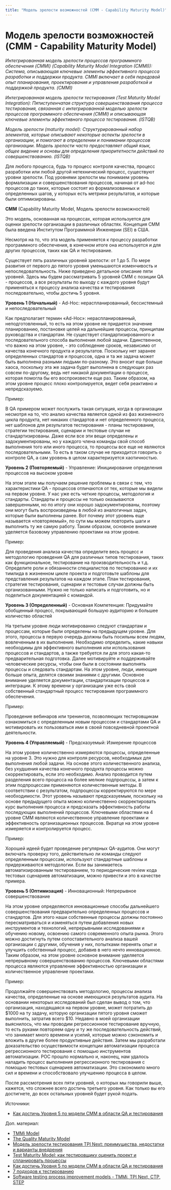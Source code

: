 ```yaml
---
title: "Модель зрелости возможностей (CMM - Capability Maturity Model)"
---
```


# Модель зрелости возможностей (CMM - Capability Maturity Model)

_Интегрированная модель зрелости процессов программного обеспечения (CMMI) (Capability Maturity Model Integration (CMMI)): Система, описывающая ключевые элементы эффективного процесса разработки и поддержки продукта. CMMI включает в себя передовой опыт планирования, проектирования и управления разработкой и поддержкой продукта. (CMMI)_

_Интегрированная модель зрелости тестирования (Test Maturity Model Integration): Пятиступенчатая структура совершенствования процесса тестирования, связанная с интегрированной моделью зрелости процессов программного обеспечения (CMMI) и описывающая ключевые элементы эффективного процесса тестирования. (ISTQB)_

_Модель зрелости (maturity model): Структурированный набор элементов, которые описывают некоторые аспекты зрелости в организации, и помогают в определении и понимании процессов организации. Модель зрелости часто предоставляет общий язык, общее видение и основы для определения приоритетности действий по совершенствованию. (ISTQB)_

Для любого процесса, будь то процесс контроля качества, процесс разработки или любой другой нетехнический процесс, существуют уровни зрелости. Под уровнями зрелости мы понимаем уровень формализации и совершенствования процессов, начиная от ad-hoc процессов до таких, которые состоят из формализованных и определенных шагов, у которых есть метрики результатов, и которые были оптимизированы.

**CMM** (Capability Maturity Model, Модель зрелости возможностей)

Это модель, основанная на процессах, которая используется для оценки зрелости организации в различных областях. Концепция СММ была введена Институтом Программной Инженерии (SEI) в США.

Несмотря на то, что эта модель применяется к процессу разработки программного обеспечения, в конечном итоге она используется и для других процессов, таких как QA и тестирование.

Существует пять различных уровней зрелости: от 1 до 5. По мере развития от первого до пятого уровня уменьшаются изменчивость и непоследовательность. Ниже приведено детальное описание пяти уровней. Здесь мы будем рассматривать 5 уровней СММ с позиции QA - процессов, а все результаты по выходу с каждого уровня будут применяться к процессу анализа качества и тестирования последовательно, чтобы достичь 5 уровня.

**Уровень 1 (Начальный)** - Ad-Hoc: нераспланированный, бессистемный и непоследовательный

Как предполагает термин «Ad-Hoc»: нераспланированный, неподготовленный, то есть на этом уровне не придается значение планированию, постановке целей на дальнейшие процессы, принципам руководства и стандартам. Не существует стандартизированного и последовательного способа выполнения любой задачи. Единственное, что важно на этом уровне, - это соблюдение сроков, независимо от качества конечного продукта и результатов. Поскольку нет заранее определенных стандартов и процессов, одна и та же задача может быть выполнена разными людьми по-разному. Это вносит еще больше хаоса, поскольку эта же задача будет выполнена в следующих раз совсем по-другому, ведь нет никакой документации о процессе, которая помогла бы его воспроизвести еще раз. Таким образом, на этом уровне процесс плохо контролируется, ведет себя реактивно и непредсказуемо.

Пример:

В QA примером может послужить такая ситуация, когда в организации несмотря на то, что анализ качества является одной из фаз жизненного цикла продукта, нет никаких стандартов и нет определенного процесса, нет шаблонов для результатов тестирования - планы тестирования, стратегии тестирования, сценарии и тестовые случаи не стандартизированы. Даже если все эти вещи определены и задокументированы, но у каждого члена команды свой способ выполнения того или иного процесса, то процессы все еще не являются последовательными. То есть в таком случае не приходится говорить о контроле QA, а сам уровень в целом характеризуется хаотичностью.

**Уровень 2 (Повторяемый)** - Управление: Инициирование определения процессов на высоком уровне

На этом этапе мы получаем решение проблемы в связи с тем, что характеристики QA - процессов отличаются от тех, которые мы видели на первом уровне. У нас уже есть четкие процессы, методология и стандарты. Стандарты и процессы не только оказываются завершенными, но по итогу они хорошо задокументированы, поэтому они могут быть воспроизведены в любой из аналогичных задач, которые были выполнены ранее. Вот почему этот уровень еще называется «повторяемый», по сути мы можем повторить шаги и выполнить ту же самую работу. Таким образом, основное внимание уделяется базовому управлению проектами на этом уровне.

Пример:

Для проведения анализа качества определите весь процесс и методологию проведения QA для различных типов тестирования, таких как функциональное, тестирование на производительность и т.д. Определите роли и обязанности специалистов по тестированию и их тимлида в жизненном цикле проекта и подготовьте шаблоны для представления результатов на каждом этапе. План тестирования, стратегия тестирования, сценарии и тестовые случаи должны быть организованными. Нужно не только написать и подготовить, но и поделиться документацией с командой.

**Уровень 3 (Определенный)** - Основная Компетенция: Придумайте обобщенный процесс, покрывающий большую аудиторию и большее количество областей

На третьем уровне люди мотивированно следуют стандартам и процессам, которые были определены на предыдущем уровне. Для этого, процессы в первую очередь должны быть посильны всем людям, вовлеченным в их выполнение. Необходимо определить, какие навыки необходимы для эффективного выполнения или использования процессов и стандартов, а также требуется ли для этого какая-то предварительная подготовка. Далее мотивируйте и поддерживайте человеческие ресурсы, чтобы они были в состоянии выполнять процессы и следовать стандартам. На этом уровне, люди, имеющие больше опыта, делятся своими знаниями с другими. Основное внимание уделяется документации, стандартизации процессов и интеграции. К этому времени у организации уже есть свой собственный стандартный процесс тестирования программного обеспечения.

Пример:

Проведение вебинаров или тренингов, позволяющих тестировщикам ознакомиться с определенным новым процессом и стандартами QA и мотивировать их пользоваться ими в своей повседневной проектной деятельности.

**Уровень 4 (Управляемый)** - Предсказуемый: Измерение процессов

На этом уровне количественно измеряются процессы, определенные на уровне 3. Это нужно для контроля ресурсов, необходимых для выполнения любой задачи. На основе этого количественного анализа, без ухудшения качества конечного продукта процессы можно скорректировать, если это необходимо. Анализ проводится путем разделения всего процесса на более мелкие подпроцессы, а затем к этим подпроцессам применяются количественные методы. В соответствии с результатом, подпроцессы корректируются по мере необходимости. Этот уровень называют предсказуемым, поскольку на основе предыдущего опыта можно количественно скорректировать курс выполнения процесса и предсказать эффективность работы последующих выполнений процессов. Ключевыми областями на 4 уровне СММ являются количественное управление проектами и эффективность организационных процессов. Вкратце на этом уровне измеряется и контролируется процесс.

Пример:

Хорошей идеей будет проведение регулярных QA-аудитов. Они могут включать проверку того, действительно ли команды следуют определенным процессам, используют стандартные шаблоны и придерживаются методологии. Если вы занимаетесь автоматизированным тестированием, то периодические review кода тестовых сценариев автоматизации, можно привести и это в качестве примера.

**Уровень 5 (Оптимизация)** - Инновационный: Непрерывное совершенствование

На этом уровне определяются инновационные способы дальнейшего совершенствования предварительно определенных процессов и стандартов. Для этого наши собственные процессы должны постоянно пересматриваться и изменяться путем добавления новых инструментов и технологий, непрерывными исследованиями и обучению новому, освоению самого современного опыта рынка. Этого можно достигнуть путем сопоставительного анализа вашей организации с другими, обучения у них, попытками перенять опыт и улучшить собственный процесс, добавив в него нечто инновационное. Таким образом, на этом уровне основное внимание уделяется непрерывному совершенствованию процессов. Ключевыми областями процесса являются управление эффективностью организации и количественное управление проектами.

Пример:

Продолжайте совершенствовать методологию, процессы анализа качества, определенные на основе имеющихся результатов аудита. На основании некоторых исследований был сделан вывод о том, что организация, находящаяся на первом уровне, может потратить до $1000 на ту задачу, которую организации пятого уровня сможет выполнить, затратив всего $10. Недавно в моей организации выяснилось, что мы проводим регрессионное тестирование вручную, то есть руками повторяем одну и ту же последовательность действий, что занимает много времени и усилий, которые можно сэкономить и вложить в другие более продуктивные действия. Затем мы разработали доказательство осуществимости концепции автоматизации процесса регрессионного тестирования с помощью инструментов автоматизации. POC прошло нормально и, наконец, нам удалось наладить процесс выполнения регрессионного тестирования с помощью тестовых сценариев автоматизации. Это сэкономило много сил и времени и способствовало улучшению процесса в целом.

После рассмотрения всех пяти уровней, о которых мы говорили выше, кажется, что сложнее всего достичь третьего уровня. Как только вы его достигнете, до всех остальных уровней будет рукой подать.

Источники:

* [Как достичь Уровня 5 по модели CMM в области QA и тестирования](https://habr.com/ru/company/otus/blog/479368/)

Доп. материал:

* [TMMi Model](https://www.tmmi.org/tmmi-model/)
* [The Quality Maturity Model](https://thinkingtester.com/the-quality-maturity-model/)
* [Модель зрелости тестирования TPI Next: преимущества, недостатки и варианты внедрения](https://devsday.ru/blog/details/5427)
* [Test Maturity Model: как тестировщику оценить проект и спланировать процессы](https://www.software-testing.ru/library/around-testing/processes/3092-test-maturity-model)
* [Как достичь Уровня 5 по модели CMM в области QA и тестирования](https://habr.com/ru/company/otus/blog/479368/)
* [7 подходов к тестированию](https://medium.com/@grifer163/7-%D0%BF%D0%BE%D0%B4%D1%85%D0%BE%D0%B4%D0%BE%D0%B2-%D0%BA-%D1%82%D0%B5%D1%81%D1%82%D0%B8%D1%80%D0%BE%D0%B2%D0%B0%D0%BD%D0%B8%D1%8E-a78fc69da167)
* [Software testing process improvement models - TMMi, TPI Next, CTP, STEP](https://tryqa.com/software-testing-process-improvement-models-tmmi-tpi-next-ctp-step/)
